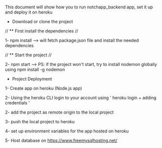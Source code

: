 This document will show how you to run notchapp_backend app, set it up and deploy it on heroku

* Download or clone the project

// ** First install the dependencies //

1- npm install --> will fetch package.json file and install the needed dependencies


// ** Start the project //

2- npm start --> PS: if the project won't start, try to install nodemon globally using npm install -g nodemon


* Project Deployment

1- Create app on heroku (Node.js app)

2- Using the heroku CLI login to your account using ' heroku login + adding credentials '

2- add the project as remote origin to the local project

3- push the local project to heroku

4- set up environment variables for the app hosted on heroku

5- Host database on https://www.freemysqlhosting.net/